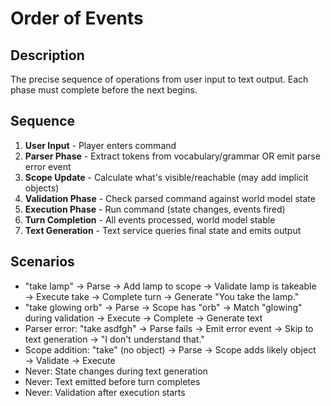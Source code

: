 # Order of Events

## Description
The precise sequence of operations from user input to text output. Each phase must complete before the next begins.

## Sequence
1. **User Input** - Player enters command
2. **Parser Phase** - Extract tokens from vocabulary/grammar OR emit parse error event
3. **Scope Update** - Calculate what's visible/reachable (may add implicit objects)
4. **Validation Phase** - Check parsed command against world model state
5. **Execution Phase** - Run command (state changes, events fired)
6. **Turn Completion** - All events processed, world model stable
7. **Text Generation** - Text service queries final state and emits output

## Scenarios
- "take lamp" → Parse → Add lamp to scope → Validate lamp is takeable → Execute take → Complete turn → Generate "You take the lamp."
- "take glowing orb" → Parse → Scope has "orb" → Match "glowing" during validation → Execute → Complete → Generate text
- Parser error: "take asdfgh" → Parse fails → Emit error event → Skip to text generation → "I don't understand that."
- Scope addition: "take" (no object) → Parse → Scope adds likely object → Validate → Execute
- Never: State changes during text generation
- Never: Text emitted before turn completes
- Never: Validation after execution starts
